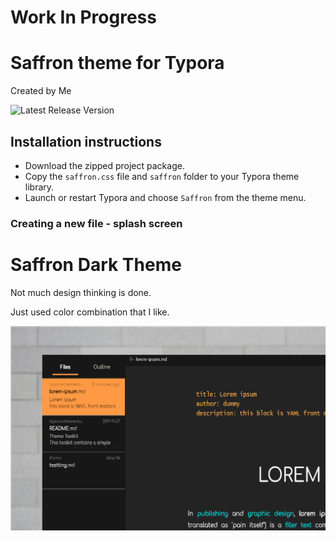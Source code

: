 # Work In Progress

# Saffron theme for Typora
Created by Me

![Latest Release Version](https://img.shields.io/github/v/release/Akash-Panigrahi/typora-saffron-theme)

## Installation instructions
* Download the zipped project package.
* Copy the `saffron.css` file and `saffron` folder to your Typora theme library.
* Launch or restart Typora and choose `Saffron` from the theme menu.

### Creating a new file - splash screen

# Saffron Dark Theme

Not much design thinking is done.

Just used color combination that I like.

![img](demo/saffron-dark-preview4x.png)
